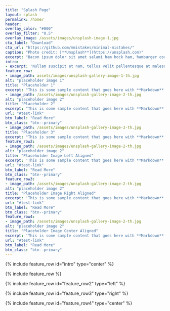 ```yaml
---
title: "Splash Page"
layout: splash
permalink: /home/
header:
overlay_color: "#000"
overlay_filter: "0.5"
overlay_image: /assets/images/unsplash-image-1.jpg
cta_label: "Download"
cta_url: "https://github.com/mmistakes/minimal-mistakes/"
caption: "Photo credit: [**Unsplash**](https://unsplash.com)"
excerpt: "Bacon ipsum dolor sit amet salami ham hock ham, hamburger corned beef short ribs kielbasa biltong t-bone drumstick tri-tip tail sirloin pork chop."
intro: 
- excerpt: 'Nullam suscipit et nam, tellus velit pellentesque at malesuada, enim eaque. Quis nulla, netus tempor in diam gravida tincidunt, *proin faucibus* voluptate felis id sollicitudin. Centered with `type="center"`'
feature_row:
- image_path: assets/images/unsplash-gallery-image-1-th.jpg
alt: "placeholder image 1"
title: "Placeholder 1"
excerpt: "This is some sample content that goes here with **Markdown** formatting."
- image_path: /assets/images/unsplash-gallery-image-2-th.jpg
alt: "placeholder image 2"
title: "Placeholder 2"
excerpt: "This is some sample content that goes here with **Markdown** formatting."
url: "#test-link"
btn_label: "Read More"
btn_class: "btn--primary"
- image_path: /assets/images/unsplash-gallery-image-3-th.jpg
title: "Placeholder 3"
excerpt: "This is some sample content that goes here with **Markdown** formatting."
feature_row2:
- image_path: /assets/images/unsplash-gallery-image-2-th.jpg
alt: "placeholder image 2"
title: "Placeholder Image Left Aligned"
excerpt: 'This is some sample content that goes here with **Markdown** formatting. Left aligned with `type="left"`'
url: "#test-link"
btn_label: "Read More"
btn_class: "btn--primary"
feature_row3:
- image_path: /assets/images/unsplash-gallery-image-2-th.jpg
alt: "placeholder image 2"
title: "Placeholder Image Right Aligned"
excerpt: 'This is some sample content that goes here with **Markdown** formatting. Right aligned with `type="right"`'
url: "#test-link"
btn_label: "Read More"
btn_class: "btn--primary"
feature_row4:
- image_path: /assets/images/unsplash-gallery-image-2-th.jpg
alt: "placeholder image 2"
title: "Placeholder Image Center Aligned"
excerpt: 'This is some sample content that goes here with **Markdown** formatting. Centered with `type="center"`'
url: "#test-link"
btn_label: "Read More"
btn_class: "btn--primary"
---
```


{% include feature_row id="intro" type="center" %}

{% include feature_row %}

{% include feature_row id="feature_row2" type="left" %}

{% include feature_row id="feature_row3" type="right" %}

{% include feature_row id="feature_row4" type="center" %}